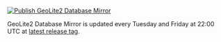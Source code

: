 [![Publish GeoLite2 Database Mirror](https://github.com/centminmod/geolite2-mirror/actions/workflows/releases.yml/badge.svg)](https://github.com/centminmod/geolite2-mirror/actions/workflows/releases.yml)

GeoLite2 Database Mirror is updated every Tuesday and Friday at 22:00 UTC at [latest release tag](https://github.com/centminmod/geolite2-mirror/releases/latest).
